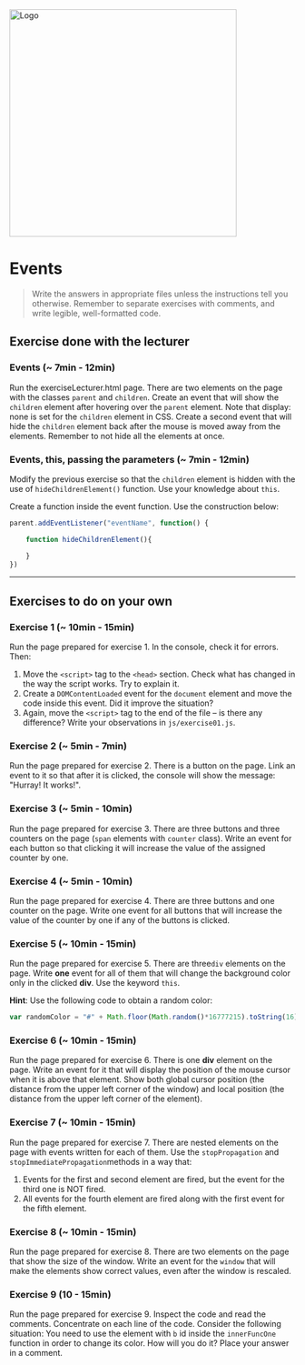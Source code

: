 <img alt="Logo" src="http://coderslab.pl/svg/logo-coderslab.svg" width="400">

# Events

> Write the answers in appropriate files unless the instructions tell you otherwise.
Remember to separate exercises with comments, and write legible, well-formatted code.

## Exercise done with the lecturer

### Events  (~ 7min - 12min)
Run the exerciseLecturer.html page. There are two elements on the page with the classes ```parent``` and ```children```.
Create an event that will show the ```children``` element after hovering over the ```parent``` element. Note that display: none is set for the ```children``` element in CSS.
Create a second event that will hide the ```children``` element back after the mouse is moved away from the elements.
Remember to not hide all the elements at once.

### Events, this, passing the parameters  (~ 7min - 12min)
Modify the previous exercise so that the ```children``` element is hidden with the use of ```hideChildrenElement()``` function. Use your knowledge about ```this```.

Create a function inside the event function. Use the construction below:

```JavaScript
parent.addEventListener("eventName", function() {

    function hideChildrenElement(){

    }
})
```
-------------------------------------------------------------------------------

## Exercises to do on your own

### Exercise 1 (~ 10min - 15min)

Run the page prepared for exercise 1. In the console, check it for errors. Then:
  1. Move the ```<script>``` tag to the ```<head>``` section. Check what has changed in the way the script works. Try to explain it.
  2. Create a ```DOMContentLoaded``` event for the ```document```  element and move the code inside this event. Did it improve the situation?
  3. Again, move the ```<script>``` tag to the end of the file &ndash; is there any difference?
Write your observations in ```js/exercise01.js```.

### Exercise 2 (~ 5min - 7min)

Run the page prepared for exercise 2. There is a button on the page. Link an event to it so that after it is clicked, the console will show the message: "Hurray! It works!".

### Exercise 3 (~ 5min - 10min)

Run the page prepared for exercise 3. There are three buttons and three counters on the page (```span``` elements with ```counter``` class). Write an event for each button so that clicking it will increase the value of the assigned counter by one.

### Exercise 4  (~ 5min - 10min)

Run the page prepared for exercise 4. There are three buttons and one counter on the page. Write one event for all buttons that will increase the value of the counter by one if any of the buttons is clicked.

### Exercise 5  (~ 10min - 15min)

Run the page prepared for exercise 5. There are three```div``` elements on the page. Write **one** event for all of them that will change the background color only in the clicked **div**. Use the keyword ```this```.

**Hint**:
Use the following code to obtain a random color:
```JavaScript
var randomColor = "#" + Math.floor(Math.random()*16777215).toString(16);
```

### Exercise 6  (~ 10min - 15min)

Run the page prepared for exercise 6. There is one **div** element on the page. Write an event for it that will display the position of the mouse cursor when it is above that element.
Show both global cursor position (the distance from the upper left corner of the window) and local position (the distance from the upper left corner of the element).

### Exercise 7  (~ 10min - 15min)

Run the page prepared for exercise 7. There are nested elements on the page with events written for each of them. Use the ```stopPropagation``` and ```stopImmediatePropagation```methods in a way that:
  1. Events for the first and second element are fired, but the event for the third one is NOT fired.
  2. All events for the fourth element are fired along with the first event for the fifth element.

### Exercise 8 (~ 10min - 15min)

Run the page prepared for exercise 8.
There are two elements on the page that show the size of the window. Write an event for the ```window``` that will make the elements show correct values, even after the window is rescaled.

### Exercise 9 (10 - 15min)

Run the page prepared for exercise 9. Inspect the code and read the comments.
Concentrate on each line of the code. Consider the following situation:
You need to use the element with ```b``` id inside the ```innerFuncOne``` function in order to change its color.
How will you do it? Place your answer in a comment.
